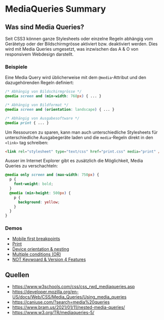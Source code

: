 # MediaQueries Summary

## Was sind Media Queries?
Seit CSS3 können ganze Stylesheets oder einzelne Regeln abhängig vom Gerätetyp oder der Bildschirmgrösse aktiviert bzw. deaktiviert werden. Dies wird mit Media Queries umgesetzt, was inzwischen das A & O von responsivem Webdesign darstellt.

### Beispiele
Eine Media Query wird üblicherweise mit dem `@media`-Attribut und den dazugehörenden Regeln definiert:
```CSS
/* Abhängig von Bildschirmgrösse */
@media screen and (min-width: 768px) { ... }

/* Abhängig von Bildformat */
@media screen and (orientation: landscape) { ... }

/* Abhängig von Ausgabesoftware */
@media print { ... }
```
Um Ressourcen zu sparen, kann man auch unterschiedliche Stylesheets für unterschiedliche Ausgabegeräte laden und die `media`-Regeln direkt in den `<link>` tag schreiben:
```HTML
<link rel="stylesheet" type="text/css" href="print.css" media="print" />
```
Ausser im Internet Explorer gibt es zusätzlich die Möglichkeit, Media Queries zu verschachteln:
```CSS
@media only screen and (max-width: 750px) {
  p {
    font-weight: bold;
  }
  @media (min-height: 500px) {
    p {
      background: yellow;
    }
  }
}
```

### Demos
- [Mobile first breakpoints](https://hazzeldorn.github.io/MediaQueriesSummary/demo/demo-1.html)
- [Print](https://hazzeldorn.github.io/MediaQueriesSummary/demo/demo-2.html)
- [Device orientation & nesting](https://hazzeldorn.github.io/MediaQueriesSummary/demo/demo-3.html)
- [Multiple conditions (OR)](https://hazzeldorn.github.io/MediaQueriesSummary/demo/demo-4.html)
- [NOT Keywoard & Version 4 Features](https://hazzeldorn.github.io/MediaQueriesSummary/demo/demo-5.html)


## Quellen
- https://www.w3schools.com/css/css_rwd_mediaqueries.asp
- https://developer.mozilla.org/en-US/docs/Web/CSS/Media_Queries/Using_media_queries
- https://caniuse.com/?search=media%20queries
- https://www.bram.us/2021/01/11/nested-media-queries/
- https://www.w3.org/TR/mediaqueries-5/
